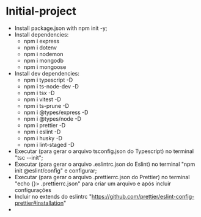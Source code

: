 # Initial-project

- Install package.json with npm init -y;
- Install dependencies:
  - npm i express
  - npm i dotenv
  - npm i nodemon
  - npm i mongodb
  - npm i mongoose
- Install dev dependencies:
  - npm i typescript -D
  - npm i ts-node-dev -D
  - npm i tsx -D
  - npm i vitest -D
  - npm i ts-prune -D
  - npm i @types/express -D
  - npm i @types/node -D
  - npm i prettier -D
  - npm i eslint -D
  - npm i husky -D
  - npm i lint-staged -D
- Executar (para gerar o arquivo tsconfig.json do Typescript) no terminal "tsc --init";
- Executar (para gerar o arquivo .eslintrc.json do Eslint) no terminal "npm init @eslint/config" e configurar;
- Executar (para gerar o arquivo .prettierrc.json do Prettier) no terminal "echo {}> .prettierrc.json" para criar um arquivo e após incluir configurações
- Incluir no extends do eslintrc "https://github.com/prettier/eslint-config-prettier#installation"
- 